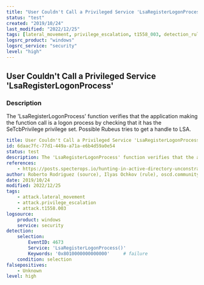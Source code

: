 ```yaml
---
title: "User Couldn't Call a Privileged Service 'LsaRegisterLogonProcess'"
status: "test"
created: "2019/10/24"
last_modified: "2022/12/25"
tags: [lateral_movement, privilege_escalation, t1558_003, detection_rule]
logsrc_product: "windows"
logsrc_service: "security"
level: "high"
---
```


## User Couldn't Call a Privileged Service 'LsaRegisterLogonProcess'

### Description

The 'LsaRegisterLogonProcess' function verifies that the application making the function call is a logon process by checking that it has the SeTcbPrivilege privilege set. Possible Rubeus tries to get a handle to LSA.

```yml
title: User Couldn't Call a Privileged Service 'LsaRegisterLogonProcess'
id: 6daac7fc-77d1-449a-a71a-e6b4d59a0e54
status: test
description: The 'LsaRegisterLogonProcess' function verifies that the application making the function call is a logon process by checking that it has the SeTcbPrivilege privilege set. Possible Rubeus tries to get a handle to LSA.
references:
    - https://posts.specterops.io/hunting-in-active-directory-unconstrained-delegation-forests-trusts-71f2b33688e1
author: Roberto Rodriguez (source), Ilyas Ochkov (rule), oscd.community
date: 2019/10/24
modified: 2022/12/25
tags:
    - attack.lateral_movement
    - attack.privilege_escalation
    - attack.t1558.003
logsource:
    product: windows
    service: security
detection:
    selection:
        EventID: 4673
        Service: 'LsaRegisterLogonProcess()'
        Keywords: '0x8010000000000000'     # failure
    condition: selection
falsepositives:
    - Unknown
level: high

```
